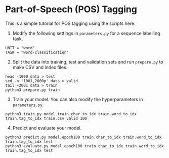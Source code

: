 # Part-of-Speech (POS) Tagging

This is a simple tutorial for POS tagging using the scripts here.

1. Modify the following settings in `parameters.py` for a sequence labelling task.

```
UNIT = "word"
TASK = "word-classification"
```

2. Split the data into training, test and validation sets and run `prepare.py` to make CSV and index files.

```
head -1000 data > test
sed -n '1001,2000p' data > valid
tail +2001 data > train
python3 prepare.py train
```

3. Train your model. You can also modify the hyperparameters in `parameters.py`.

```
python3 train.py model train.char_to_idx train.word_to_idx train.tag_to_idx train.csv valid 100
```

4. Predict and evaluate your model.

```
python3 predict.py model.epoch100 train.char_to_idx train.word_to_idx train.tag_to_idx test
python3 evaluate.py model.epoch100 train.char_to_idx train.word_to_idx train.tag_to_idx test
```
